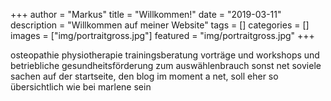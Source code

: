 +++
author = "Markus"
title = "Willkommen!"
date = "2019-03-11"
description = "Willkommen auf meiner Website"
tags = []
categories = []
images  = ["img/portraitgross.jpg"]
featured = "img/portraitgross.jpg"
+++


osteopathie physiotherapie trainingsberatung vorträge und workshops und betriebliche gesundheitsförderung zum auswählenbrauch sonst net soviele sachen auf der startseite, den blog im moment a net, soll eher so übersichtlich wie bei marlene sein